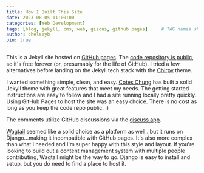 ```yaml
---
title: How I Built This Site
date: 2023-08-05 11:00:00
categories: [Web Development]
tags: [blog, jekyll, cms, web, giscus, github pages]     # TAG names should always be lowercase
author: chelseyb
pin: true
---
```

This is a Jekyll site hosted on [GitHub pages](https://pages.github.com/). The [code repository is public](https://github.com/chelseybeck/chelsey-beck-blog), so it's free forever (or, presumably for the life of GitHub). I tried a few alternatives before landing on the Jekyll tech stack with the [Chirpy](https://github.com/cotes2020/jekyll-theme-chirpy/) theme. 

I wanted something simple, clean, and easy. [Cotes Chung](https://github.com/cotes2020) has built a solid Jekyll theme with great features that meet my needs. The getting started instructions are easy to follow and I had a site running locally pretty quickly. Using GitHub Pages to host the site was an easy choice. There is no cost as long as you keep the code repo public. :) 

The comments utilize GitHub discussions via the [giscuss app](https://giscus.app/).

[Wagtail](https://wagtail.org/) seemed like a solid choice as a platform as well...but it runs on Django...making it incompatible with GitHub pages. It's also more complex than what I needed and I'm super happy with this style and layout. If you're looking to build out a content management system with multiple people contributing, Wagtail might be the way to go. Django is easy to install and setup, but you do need to find a place to host it.